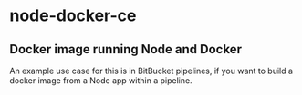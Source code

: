# node-docker-ce

## Docker image running Node and Docker

An example use case for this is in BitBucket pipelines, if you want to build a docker image from a Node app within a pipeline.


